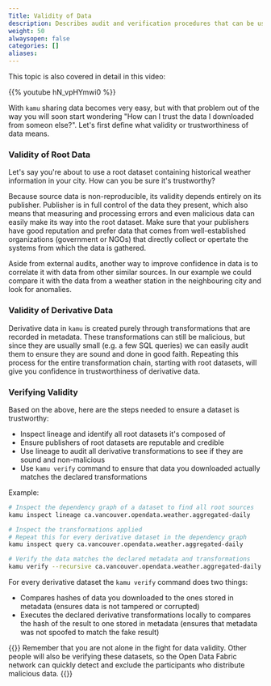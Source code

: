 ```yaml
---
Title: Validity of Data
description: Describes audit and verification procedures that can be used to ensure the data presented to you is trustworthy
weight: 50
alwaysopen: false
categories: []
aliases:
---
```


This topic is also covered in detail in this video:

{{% youtube hN_vpHYmwi0 %}}

With `kamu` sharing data becomes very easy, but with that problem out of the way you will soon start wondering "How can I trust the data I downloaded from someon else?". Let's first define what validity or trustworthiness of data means.

### Validity of Root Data
Let's say you're about to use a root dataset containing historical weather information in your city. How can you be sure it's trustworthy?

Because source data is non-reproducible, its validity depends entirely on its publisher. Publisher is in full control of the data they present, which also means that measuring and processing errors and even malicious data can easily make its way into the root dataset. Make sure that your publishers have good reputation and prefer data that comes from well-established organizations (government or NGOs) that directly collect or opertate the systems from which the data is gathered.

Aside from external audits, another way to improve confidence in data is to correlate it with data from other similar sources. In our example we could compare it with the data from a weather station in the neighbouring city and look for anomalies.

### Validity of Derivative Data
Derivative data in `kamu` is created purely through transformations that are recorded in metadata. These transformations can still be malicious, but since they are usually small (e.g. a few SQL queries) we can easily audit them to ensure they are sound and done in good faith. Repeating this process for the entire transformation chain, starting with root datasets, will give you confidence in trustworthiness of derivative data.

### Verifying Validity
Based on the above, here are the steps needed to ensure a dataset is trustworthy:
- Inspect lineage and identify all root datasets it's composed of
- Ensure publishers of root datasets are reputable and credible
- Use lineage to audit all derivative transformations to see if they are sound and non-malicious
- Use `kamu verify` command to ensure that data you downloaded actually matches the declared transformations

Example:

```bash
# Inspect the dependency graph of a dataset to find all root sources
kamu inspect lineage ca.vancouver.opendata.weather.aggregated-daily

# Inspect the transformations applied
# Repeat this for every derivative dataset in the dependency graph
kamu inspect query ca.vancouver.opendata.weather.aggregated-daily

# Verify the data matches the declared metadata and transformations
kamu verify --recursive ca.vancouver.opendata.weather.aggregated-daily
```

For every derivative dataset the `kamu verify` command does two things:
- Compares hashes of data you downloaded to the ones stored in metadata (ensures data is not tampered or corrupted)
- Executes the declared derivative transformations locally to compares the hash of the result to one stored in metadata (ensures that metadata was not spoofed to match the fake result)

{{<info>}}
Remember that you are not alone in the fight for data validity. Other people will also be verifying these datasets, so the Open Data Fabric network can quickly detect and exclude the participants who distribute malicious data.
{{</info>}}